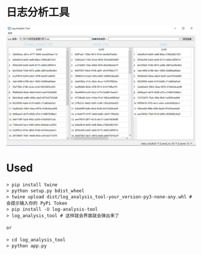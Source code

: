 # 日志分析工具
<div align='center'>
    <img src="./demo/demo.jpg">
</div>

# Used
```
> pip install twine
> python setup.py bdist_wheel
> twine upload dist/log_analysis_tool-your_version-py3-none-any.whl # 会提示输入你的 PyPi Token
> pip install -U log-analysis-tool
> log_analysis_tool # 这样就会界面就会弹出来了

or

> cd log_analysis_tool
> python app.py
```
